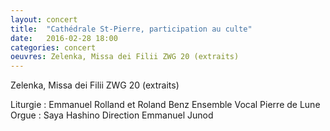 ```yaml
---
layout: concert
title:  "Cathédrale St-Pierre, participation au culte"
date:   2016-02-28 18:00
categories: concert
oeuvres: Zelenka, Missa dei Filii ZWG 20 (extraits)
---
```


Zelenka, Missa dei Filii ZWG 20 (extraits)

Liturgie : Emmanuel Rolland et Roland Benz
Ensemble Vocal Pierre de Lune
Orgue : Saya Hashino
Direction Emmanuel Junod
